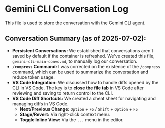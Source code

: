 # Gemini CLI Conversation Log

This file is used to store the conversation with the Gemini CLI agent.

## Conversation Summary (as of 2025-07-02):

- **Persistent Conversations:** We established that conversations aren't saved by default if the container is refreshed. We've created this file, `gemini-cli-main-convo.md`, to manually log our conversation.
- **`/compress` Command:** I was corrected on the existence of the `/compress` command, which can be used to summarize the conversation and reduce token usage.
- **VS Code Integration:** We discussed how to handle diffs opened by the CLI in VS Code. The key is to **close the file tab** in VS Code after reviewing and saving to return control to the CLI.
- **VS Code Diff Shortcuts:** We created a cheat sheet for navigating and managing diffs in VS Code.
  - **Next/Previous Change:** `Option` + `F5` / `Shift` + `Option` + `F5`
  - **Stage/Revert:** Via right-click context menu.
  - **Toggle Inline View:** Via the `...` menu in the editor.